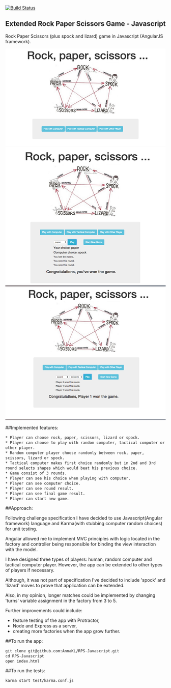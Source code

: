 [![Build Status](https://travis-ci.org/AnnaKL/RPS-Javascript.svg?branch=master)](https://travis-ci.org/AnnaKL/RPS-Javascript)  

## Extended Rock Paper Scissors Game - Javascript

Rock Paper Scissors (plus spock and lizard) game in Javascript (AngularJS framework).

![Picture 1](public/img/screenshot1.png)  ![Picture 2](public/img/screenshot2.png)  ![Picture 3](public/img/screenshot3.png)

##Implemented features:

```
* Player can choose rock, paper, scissors, lizard or spock.
* Player can choose to play with random computer, tactical computer or other player.
* Random computer player choose randomly between rock, paper, scissors, lizard or spock.
* Tactical computer makes first choice randomly but in 2nd and 3rd round selects shapes which would beat his previous choice.
* Game consist of 3 rounds.
* Player can see his choice when playing with computer.
* Player can see computer choice.
* Player can see round result.
* Player can see final game result.
* Player can start new game.
```

##Approach:

Following challenge specification I have decided to use Javascript(Angular framework) language and Karma(with stubbing computer random choices) for unit testing.

Angular allowed me to implement MVC principles with logic located in the factory and controller being responsible for binding the view interaction with the model.

I have designed three types of players: human, random computer and tactical computer player. However, the app can be extended to other types of players if necessary.

Although, it was not part of specification I've decided to include 'spock' and 'lizard' moves to prove that application can be extended.

Also, in my opinion, longer matches could be implemented by changing 'turns' variable assignment in the factory from 3 to 5.

Further improvements could include:
- feature testing of the app with Protractor,
- Node and Express as a server,
- creating more factories when the app grow further.

##To run the app:

```
git clone git@github.com:AnnaKL/RPS-Javascript.git
cd RPS-Javascript
open index.html
```

##To run the tests:

```
karma start test/karma.conf.js
```
